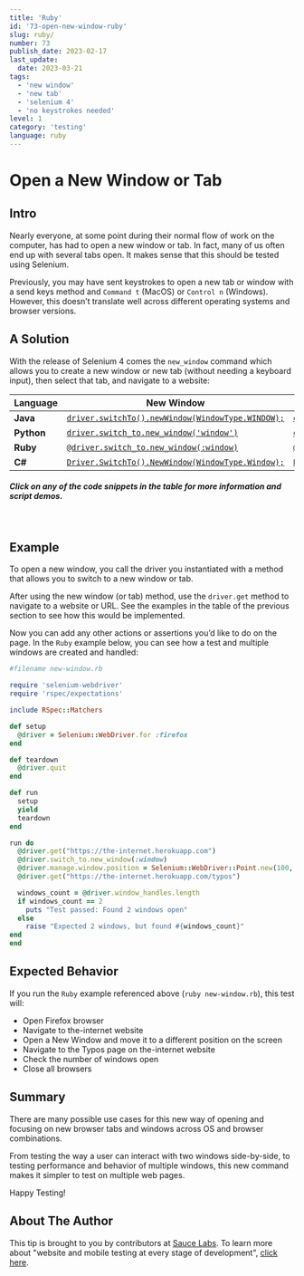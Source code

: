 ```yaml
---
title: 'Ruby'
id: '73-open-new-window-ruby'
slug: ruby/
number: 73
publish_date: 2023-02-17
last_update:
  date: 2023-03-21
tags:
  - 'new window'
  - 'new tab'
  - 'selenium 4'
  - 'no keystrokes needed'
level: 1
category: 'testing'
language: ruby
---
```


# Open a New Window or Tab

## Intro

Nearly everyone, at some point during their normal flow of work on the computer, has had to open a new window or tab. In fact, many of us often end up with several tabs open. It makes sense that this should be tested using Selenium.

Previously, you may have sent keystrokes to open a new tab or window with a send keys method and `Command t` (MacOS) or `Control n` (Windows). However, this doesn’t translate well across different operating systems and browser versions.

## A Solution

With the release of Selenium 4 comes the `new_window` command which allows you to create a new window or new tab (without needing a keyboard input), then select that tab, and navigate to a website:

| **Language** | **New Window**                                    | **New Tab**                                    |
|--------------|---------------------------------------------------|------------------------------------------------|
| **Java**     | [`driver.switchTo().newWindow(WindowType.WINDOW);`](https://github.com/saucelabs-training/demo-java/blob/docs-1.2/selenium-examples/src/test/java/com/saucedemo/selenium/se4newfeatures/NewWindowTest.java#L13) | [`driver.switchTo().newWindow(WindowType.TAB);`](https://github.com/saucelabs-training/demo-java/blob/docs-1.2/selenium-examples/src/test/java/com/saucedemo/selenium/se4newfeatures/NewWindowTest.java#L21) |
| **Python**   | [`driver.switch_to.new_window('window')`](https://github.com/saucelabs-training/demo-python/blob/docs-1.1/examples/selenium/new_features/test_new_window.py#L5)           | [`driver.switch_to.new_window('tab')`](https://github.com/saucelabs-training/demo-python/blob/docs-1.1/examples/selenium/new_features/test_new_window.py#L12)           |
| **Ruby**     | [`@driver.switch_to.new_window(:window)`](https://github.com/saucelabs-training/demo-ruby/blob/docs-1.1/training-sessions/selenium4/spec/new_window_spec.rb#L7)           | [`@driver.switch_to.new_window(:tab)`](https://github.com/saucelabs-training/demo-ruby/blob/docs-1.1/training-sessions/selenium4/spec/new_window_spec.rb#L13)           |
| **C#**       | [`Driver.SwitchTo().NewWindow(WindowType.Window);`](https://github.com/saucelabs-training/demo-csharp/blob/docs-1.1/DotnetCore/Sauce.Demo/Core.Selenium.Examples/Selenium4/NewFeatures/NewWindow.cs#L39) | [`Driver.SwitchTo().NewWindow(WindowType.Tab);`](https://github.com/saucelabs-training/demo-csharp/blob/docs-1.1/DotnetCore/Sauce.Demo/Core.Selenium.Examples/Selenium4/NewFeatures/NewWindow.cs#L48) |

##### *Click on any of the code snippets in the table for more information and script demos.*
<br>

## Example

To open a new window, you call the driver you instantiated with a method that allows you to switch to a new window or tab.

After using the new window (or tab) method, use the `driver.get` method to navigate to a website or URL. See the examples in the table of the previous section to see how this would be implemented.

Now you can add any other actions or assertions you’d like to do on the page. In the `Ruby` example below, you can see how a test and multiple windows are created and handled:


```ruby
#filename new-window.rb

require 'selenium-webdriver'
require 'rspec/expectations'

include RSpec::Matchers

def setup
  @driver = Selenium::WebDriver.for :firefox
end

def teardown
  @driver.quit
end

def run
  setup
  yield
  teardown
end

run do
  @driver.get("https://the-internet.herokuapp.com")
  @driver.switch_to.new_window(:window)
  @driver.manage.window.position = Selenium::WebDriver::Point.new(100, 400)
  @driver.get("https://the-internet.herokuapp.com/typos")

  windows_count = @driver.window_handles.length
  if windows_count == 2
    puts "Test passed: Found 2 windows open"
  else
    raise "Expected 2 windows, but found #{windows_count}"
end
end
```

## Expected Behavior

If you run the `Ruby` example referenced above (`ruby new-window.rb`), this test will:
+ Open Firefox browser
+ Navigate to the-internet website
+ Open a New Window and move it to a different position on the screen
+ Navigate to the Typos page on the-internet website
+ Check the number of windows open
+ Close all browsers


## Summary

There are many possible use cases for this new way of opening and focusing on new browser tabs and windows across OS and browser combinations.

From testing the way a user can interact with two windows side-by-side, to testing performance and behavior of multiple windows, this new command makes it simpler to test on multiple web pages.

Happy Testing!

## About The Author

This tip is brought to you by contributors at [Sauce Labs](https://saucelabs.com/). To learn more about "website and mobile testing at every stage of development", [click here](https://saucelabs.com/).
